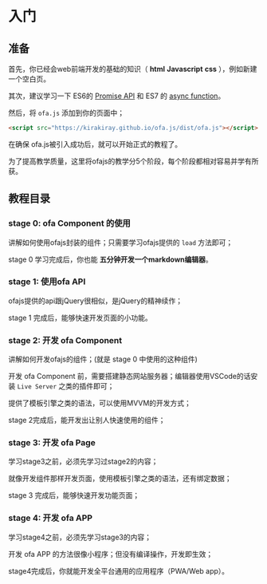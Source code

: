 # 入门

## 准备

首先，你已经会web前端开发的基础的知识（ **html** **Javascript** **css** ），例如新建一个空白页。

其次，建议学习一下 ES6的 [Promise API](https://developer.mozilla.org/zh-CN/docs/Web/JavaScript/Reference/Statements/async_function) 和 ES7 的 [async function](https://developer.mozilla.org/zh-CN/docs/Web/JavaScript/Reference/Statements/async_function)。

然后，将 `ofa.js` 添加到你的页面中；

```html
<script src="https://kirakiray.github.io/ofa.js/dist/ofa.js"></script>
```

在确保 ofa.js被引入成功后，就可以开始正式的教程了。

为了提高教学质量，这里将ofajs的教学分5个阶段，每个阶段都相对容易并学有所获。

## 教程目录

### stage 0: ofa Component 的使用

讲解如何使用ofajs封装的组件；只需要学习ofajs提供的 `load` 方法即可；

stage 0 学习完成后，你也能 **五分钟开发一个markdown编辑器**。

### stage 1: 使用ofa API

ofajs提供的api跟jQuery很相似，是jQuery的精神续作；

stage 1 完成后，能够快速开发页面的小功能。

### stage 2: 开发 ofa Component

讲解如何开发ofajs的组件；(就是 stage 0 中使用的这种组件)

开发 ofa Component 前，需要搭建静态网站服务器；编辑器使用VSCode的话安装 `Live Server` 之类的插件即可；

提供了模板引擎之类的语法，可以使用MVVM的开发方式；

stage 2完成后，能开发出让别人快速使用的组件；

### stage 3: 开发 ofa Page

学习stage3之前，必须先学习过stage2的内容；

就像开发组件那样开发页面，使用模板引擎之类的语法，还有绑定数据；

stage 3 完成后，能够快速开发功能页面；

### stage 4: 开发 ofa APP

学习stage4之前，必须先学习stage3的内容；

开发 ofa APP 的方法很像小程序；但没有编译操作，开发即生效；

stage4完成后，你就能开发全平台通用的应用程序（PWA/Web app）。